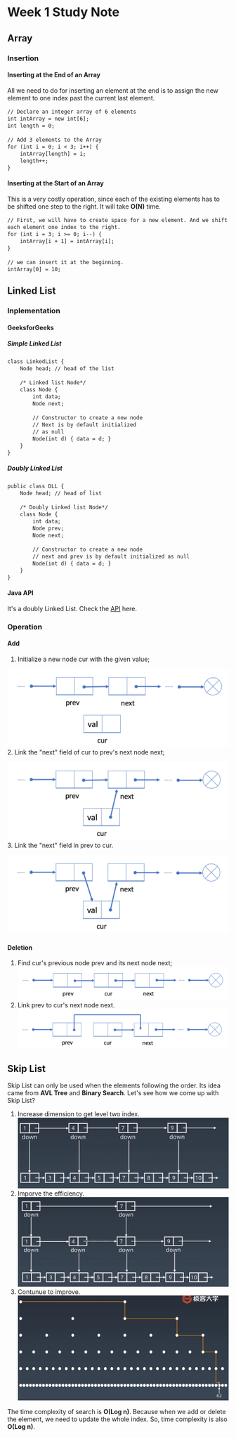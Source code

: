 # Week 1 Study Note
## Array
### Insertion 
#### Inserting at the End of an Array
 All we need to do for inserting an element at the end is to assign the new element to one index past the current last element.
```
// Declare an integer array of 6 elements
int intArray = new int[6];
int length = 0;

// Add 3 elements to the Array
for (int i = 0; i < 3; i++) {
    intArray[length] = i;
    length++;
}
```

#### Inserting at the Start of an Array
This is a very costly operation, since each of the existing elements has to be shifted one step to the right. It will take **O(N)** time.
```
// First, we will have to create space for a new element. And we shift each element one index to the right.
for (int i = 3; i >= 0; i--) {
    intArray[i + 1] = intArray[i];
}

// we can insert it at the beginning.
intArray[0] = 10;
```

## Linked List
### Inplementation
#### GeeksforGeeks
##### Simple Linked List
```
class LinkedList { 
	Node head; // head of the list 

	/* Linked list Node*/
	class Node { 
		int data; 
		Node next; 

		// Constructor to create a new node 
		// Next is by default initialized 
		// as null 
		Node(int d) { data = d; } 
	} 
}
```
##### Doubly Linked List
```
public class DLL { 
    Node head; // head of list 
  
    /* Doubly Linked list Node*/
    class Node { 
        int data; 
        Node prev; 
        Node next; 
  
        // Constructor to create a new node 
        // next and prev is by default initialized as null 
        Node(int d) { data = d; } 
    } 
} 
```
#### Java API
It's a doubly Linked List. Check the [API](http://developer.classpath.org/doc/java/util/LinkedList-source.html) here.
### Operation
#### Add

1.  Initialize a new node cur with the given value;

![Step1](Assets/LinkedList_add_1.png)
2.  Link the "next" field of cur to prev's next node next;

![Step2](Assets/LinkedList_add_2.png)
3.  Link the "next" field in prev to cur.  

![Step3](Assets/LinkedList_add_3.png)

#### Deletion
1.  Find cur's previous node prev and its next node next;
![Step1](Assets/LinkedList_delete_1.png)
2.  Link prev to cur's next node next.
![Step2](Assets/LinkedList_delete_2.png)

## Skip List
Skip List can only be used when the elements following the order. Its idea came from **AVL Tree** and **Binary Search**.
Let's see how we come up with Skip List?
1.  Increase dimension to get level two index.
![Step1](Assets/SkipList_1.png)
2.  Imporve the efficiency.
![Step2](Assets/SkipList_2.png)
3.  Contunue to improve.
![Step3](Assets/SkipList_3.png)

The time complexity of search is **O(Log n)**. Because when we add or delete the element, we need to update the whole index. So, time complexity is also **O(Log n)**.